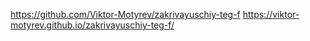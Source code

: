 
https://github.com/Viktor-Motyrev/zakrivayuschiy-teg-f
https://viktor-motyrev.github.io/zakrivayuschiy-teg-f/